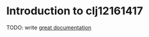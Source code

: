 # Introduction to clj12161417

TODO: write [great documentation](http://jacobian.org/writing/what-to-write/)
